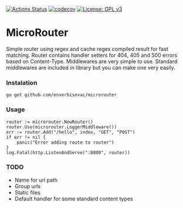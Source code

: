 [![Actions Status](https://github.com/enverbisevac/microrouter/workflows/Go/badge.svg)](https://github.com/enverbisevac/microrouter/actions)
[![codecov](https://codecov.io/gh/enverbisevac/microrouter/branch/master/graph/badge.svg)](https://codecov.io/gh/enverbisevac/microrouter)
[![License: GPL v3](https://img.shields.io/badge/License-GPLv3-blue.svg)](https://www.gnu.org/licenses/gpl-3.0)
# MicroRouter

Simple router using regex and cache regex compiled result for fast matching.
Router contains handler setters for 404, 405 and 500 errors based on Content-Type.
Middlewares are very simple to use. Standard middlewares are included in library but
you can make one very easily.

### Instalation
`go get github.com/enverbisevac/microrouter`

### Usage
    router := microrouter.NewRouter()
 	router.Use(microrouter.LoggerMiddleware())
 	err := router.Add("/hello", index, "GET", "POST")
 	if err != nil {
 		panic("Error adding route to router")
 	}
 	log.Fatal(http.ListenAndServe(":8080", router))

### TODO
- Name for url path
- Group urls
- Static files
- Default handler for some standard content types 

